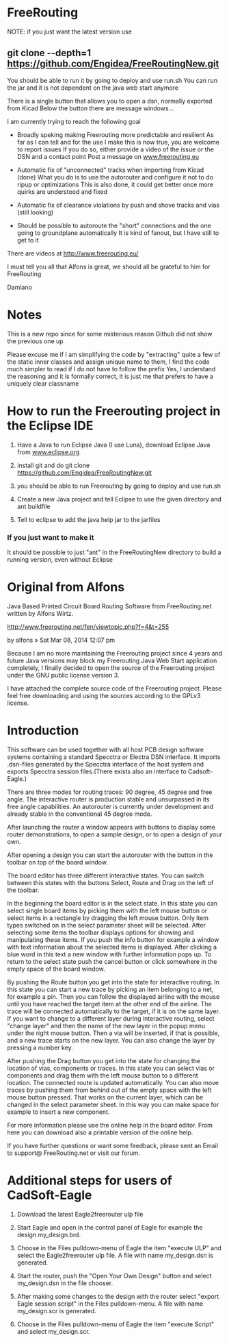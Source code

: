 # FreeRouting


NOTE: if you just want the latest version use

## git clone --depth=1 https://github.com/Engidea/FreeRoutingNew.git

You should be able to run it by going to deploy and use run.sh
You can run the jar and it is not dependent on the java web start anymore

There is a single button that allows you to open a dsn, normally exported from Kicad
Below the button there are message windows...

I am currently trying to reach the following goal

- Broadly speking making Freerouting more predictable and resilient
  As far as I can tell and for the use I make this is now true, you are welcome to report issues
  If you do so, either provide a video of the issue or the DSN and a contact point
  Post a message on www.freerouting.eu

- Automatic fix of "unconnected" tracks when importing from Kicad (done)
  What you do is to use the autorouter and configure it not to do ripup or optimizations
  This is also done, it could get better once more quirks are understood and fixed

- Automatic fix of clearance violations by push and shove tracks and vias (still looking)
  
- Should be possible to autoroute the "short" connections and the one going to groundplane automatically
  It is kind of fanout, but I have still to get to it

There are videos at http://www.freerouting.eu/

I must tell you all that Alfons is great, we should all be grateful to him for FreeRouting

Damiano

# Notes

This is a new repo since for some misterious reason Github did not show the previous one up

Please excuse me if I am simplifying the code by "extracting" quite a few of the static inner classes and assign unique
name to them, I find the code much simpler to read if I do not have to follow the prefix
Yes, I understand the reasoning and it is formally correct, it is just me that prefers to have a uniquely clear classname

# How to run the Freerouting project in the Eclipse IDE

1) Have a Java to run Eclipse Java (I use Luna), download Eclipse Java from www.eclipse.org

2) install git and do
   git clone https://github.com/Engidea/FreeRoutingNew.git

3) you should be able to run Freerouting by going to deploy and use run.sh

4) Create a new Java project and tell Eclipse to use the given directory and ant buildfile

5) Tell to eclipse to add the java help jar to the jarfiles 

### If you just want to make it
It should be possible to just "ant" in the FreeRoutingNew directory to build a running version, even without Eclipse




# Original from Alfons

Java Based Printed Circuit Board Routing Software from FreeRouting.net written by Alfons Wirtz.

http://www.freerouting.net/fen/viewtopic.php?f=4&t=255

by alfons » Sat Mar 08, 2014 12:07 pm

Because I am no more maintaining the Freerouting project since 4 years and future Java versions may block my Freerouting Java Web Start application completely, I finally decided to open the source of the Freerouting project under the GNU public license version 3.

I have attached the complete source code of the Freerouting project. Please feel free downloading and using the sources according to the GPLv3 license.

# Introduction

This software can be used together with all host PCB design software systems containing a standard Specctra or Electra DSN interface. It imports .dsn-files generated by the Specctra interface of the host system and exports Specctra session files.(There exists also an interface to Cadsoft-Eagle.)

There are three modes for routing traces: 90 degree, 45 degree and free angle. 
The interactive router is production stable and unsurpassed in its free angle capabilities. 
An autorouter is currently under development and already stable in the conventional 45 degree mode.

After launching the router a window appears with buttons to display some router demonstrations, to open a sample design, or to open a design of your own.

After opening a design you can start the autorouter with the button in the toolbar on top of the board window.

The board editor has three different interactive states. You can switch between this states with the buttons Select, Route and Drag on the left of the toolbar.

In the beginning the board editor is in the select state. In this state you can select single board items by picking them with the left mouse button or select items in a rectangle by dragging the left mouse button. Only item types switched on in the select parameter sheet will be selected. After selecting some items the toolbar displays options for showing and manipulating these items. If you push the info button for example a window with text information about the selected items is displayed. After clicking a blue word in this text a new window with further information pops up. To return to the select state push the cancel button or click somewhere in the empty space of the board window.

By pushing the Route button you get into the state for interactive routing. In this state you can start a new trace by picking an item belonging to a net, for example a pin. Then you can follow the displayed airline with the mouse until you have reached the target item at the other end of the airline. The trace will be connected automatically to the target, if it is on the same layer. If you want to change to a different layer during interactive routing, select "change layer" and then the name of the new layer in the popup menu under the right mouse button. Then a via will be inserted, if that is possible, and a new trace starts on the new layer. You can also change the layer by pressing a number key.

After pushing the Drag button you get into the state for changing the location of vias, components or traces. In this state you can select vias or components and drag them with the left mouse button to a different location. The connected route is updated automatically. You can also move traces by pushing them from behind out of the empty space with the left mouse button pressed. That works on the current layer, which can be changed in the select parameter sheet. In this way you can make space for example to insert a new component.

For more information please use the online help in the board editor. From here you can download also a printable version of the online help.

If you have further questions or want some feedback, please sent an Email to support@ FreeRouting.net or visit our forum.

# Additional steps for users of CadSoft-Eagle

1) Download the latest Eagle2freerouter ulp file

2) Start Eagle and open in the control panel of Eagle for example the design my_design.brd.

3) Choose in the Files pulldown-menu of Eagle the item "execute ULP" and select the Eagle2freerouter ulp file. A file with name my_design.dsn is generated.

4) Start the router, push the "Open Your Own Design" button and select my_design.dsn in the file chooser.

5) After making some changes to the design with the router select "export Eagle session script" in the Files pulldown-menu. A file with name my_design.scr is generated.

6) Choose in the Files pulldown-menu of Eagle the item "execute Script" and select my_design.scr.



